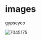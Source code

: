 # images
gypseyco

![7045175](https://github.com/pidugu1996/images/assets/141433319/60c80846-c30b-4506-a323-37d2a9a26408)
